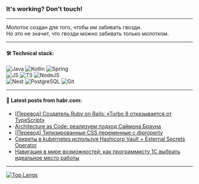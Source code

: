 ### It's working? Don't touch!

---
Молоток создан для того, чтобы им забивать гвозди. <br>
Но это не значит, что гвозди можно забивать только молотком.

---

#### 🛠️ Technical stack:

![Java](https://img.shields.io/badge/Java-informational?logo=Oracle&style=flat&logoColor=white&color=FF4500)
![Kotlin](https://img.shields.io/badge/Kotlin-informational?logo=Kotlin&style=flat&logoColor=white&color=774D97)
![Spring](https://img.shields.io/badge/SpringBoot-informational?logo=SpringBoot&style=flat&logoColor=white&color=6DB33F) <br>
![JS](https://img.shields.io/badge/JS-informational?logo=javaScript&style=flat&logoColor=black&color=F7Df1E)
![TS](https://img.shields.io/badge/TypeScript-informational?logo=typeScript&style=flat&logoColor=black&color=0667A8)
![NodeJS](https://img.shields.io/badge/NodeJS-informational?logo=node.js&style=flat&logoColor=white&color=70A760) <br>
![Nest](https://img.shields.io/badge/NestJS-informational?logo=NestJS&style=flat&logoColor=white&color=E0234E)
![PostgreSQL](https://img.shields.io/badge/PostgreSQL-informational?logo=PostgreSQL&style=flat&logoColor=white&color=DAA520)
![Git](https://img.shields.io/badge/Git-informational?logo=git&style=flat&logoColor=white&color=778899)

___

#### 💬 Latest posts from habr.com:

<!-- BLOG-POST-LIST:START -->
- [[Перевод] Создатель Ruby on Rails: «Turbo 8 отказывается от TypeScript»](https://habr.com/ru/articles/759826/?utm_source=habrahabr&utm_medium=rss&utm_campaign=759826)
- [Architecture as Code: реализуем подход Саймона Брауна](https://habr.com/ru/articles/759820/?utm_source=habrahabr&utm_medium=rss&utm_campaign=759820)
- [[Перевод] Типизированные CSS переменные с @property](https://habr.com/ru/articles/759818/?utm_source=habrahabr&utm_medium=rss&utm_campaign=759818)
- [Секреты в kubernetes используя Hashicorp Vault + External Secrets Operator](https://habr.com/ru/companies/rshb/articles/759816/?utm_source=habrahabr&utm_medium=rss&utm_campaign=759816)
- [Навигация в мире возможностей: как программисту 1С выбрать идеальное место работы](https://habr.com/ru/companies/automacon/articles/759800/?utm_source=habrahabr&utm_medium=rss&utm_campaign=759800)
<!-- BLOG-POST-LIST:END -->

---
[![Top Langs](https://github-readme-stats-git-master-advtsetting-gmailcom.vercel.app/api/top-langs/?username=zloylis&langs_count=10&hide_title=false&title_color=e6edf3&size_weight=0.5&count_weight=0.5&layout=compact&hide_border=true&theme=dracula)](https://github.com/zloylis)

<!-- ![GitHub stats](https://github-readme-stats-git-master-advtsetting-gmailcom.vercel.app/api?username=zloylis&show_icons=true&hide_border=true&theme=dracula&hide_title=true&include_all_commits=true&count_private=true&hide=contribs&hide_rank=true) -->
